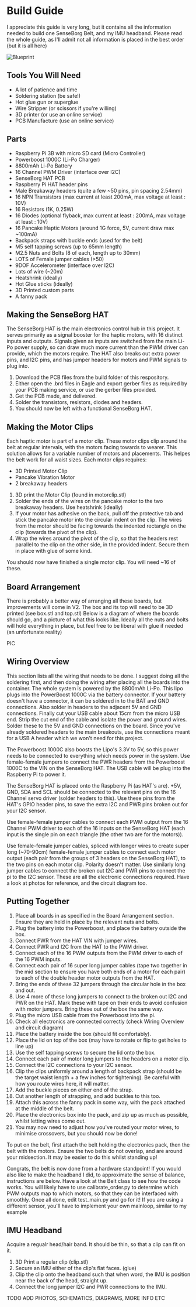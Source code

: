 # Build Guide
I appreciate this guide is very long, but it contains all the information needed to build one SenseBorg Belt, and my IMU headband.
Please read the whole guide, as I'll admit not all information is placed in the best order (but it is all here)

![Blueprint](/build/blueprint.jpg?raw=true)

## Tools You Will Need
- A lot of patience and time
- Soldering station (be safe!)
- Hot glue gun or superglue
- Wire Stripper (or scissors if you're willing)
- 3D printer (or use an online service)
- PCB Manufacture (use an online service)

## Parts
- Raspberry Pi 3B with micro SD card (Micro Controller)
- Powerboost 1000C (Li-Po Charger)
- 8800mAh Li-Po Battery
- 16 Channel PWM Driver (interface over I2C)
- SenseBorg HAT PCB
- Raspberry Pi HAT header pins
- Male Breakaway headers (quite a few ~50 pins, pin spacing 2.54mm)
- 16 NPN Transistors (max current at least 200mA, max voltage at least : 10V)
- 16 Resistors (1K, 0.25W)
- 16 Diodes (optional flyback, max current at least : 200mA, max voltage at least : 10V)
- 16 Pancake Haptic Motors (around 1G force, 5V, current draw max ~100mA)
- Backpack straps with buckle ends (used for the belt)
- M5 self tapping screws (up to 65mm length)
- M2.5 Nuts and Bolts (8 of each, length up to 30mm)
- LOTS of Female jumper cables (>50)
- 9DOF Accelerometer (interface over I2C)
- Lots of wire (~20m)
- Heatshrink (ideally)
- Hot Glue sticks (ideally)
- 3D Printed custom parts
- A fanny pack

## Making the SenseBorg HAT
The SenseBorg HAT is the main electronics control hub in this project. It serves primarily as a signal booster for the haptic motors, with 16 distinct inputs and outputs. Signals given as inputs are switched from the main Li-Po power supply, so can draw much more current than the PWM driver can provide, which the motors require.
The HAT also breaks out extra power pins, and I2C pins, and has jumper headers for motors and PWM signals to plug into.


1. Download the PCB files from the build folder of this respository.
2. Either open the .brd files in Eagle and export gerber files as required by your PCB making service, or use the gerber files provided.
3. Get the PCB made, and delivered.
4. Solder the transistors, resistors, diodes and headers.
5. You should now be left with a functional SenseBorg HAT.


## Making the Motor Clips
Each haptic motor is part of a motor clip. These motor clips clip around the belt at regular intervals, with the motors facing towards to wearer. This solution allows for a variable number of motors and placements. This helpes the belt work for all waist sizes. Each motor clips requires:
- 3D Printed Motor Clip
- Pancake Vibration Motor
- 2 breakaway headers

1. 3D print the Motor Clip (found in motorclip.stl)
2. Solder the ends of the wires on the pancake motor to the two breakaway headers. Use heatshrink (ideally)
3. If your motor has adhesive on the back, pull off the protective tab and stick the pancake motor into the circular indent on the clip. The wires from the motor should be facing towards the indented rectangle on the clip (towards the pivot of the clip).
4. Wrap the wires around the pivot of the clip, so that the headers rest parallel to the clip on the other side, in the provided indent. Secure them in place with glue of some kind.

You should now have finished a single motor clip. You will need ~16 of these.

## Board Arrangement
There is probably a better way of arranging all these boards, but improvements will come in V2.
The box and its top will need to be 3D printed (see box.stl and top.stl)
Below is a diagram of where the boards should go, and a picture of what this looks like.
Ideally all the nuts and bolts will hold everything in place, but feel free to be liberal with glue if needed (an unfortunate reality)

PIC

## Wiring Overview
This section lists all the wiring that needs to be done. I suggest doing all the soldering first, and then doing the wiring after placing all the boards into the container.
The whole system is powered by the 8800mAh Li-Po. This lipo plugs into the PowerBoost 1000C via the battery connector. If your battery doesn't have a connector, it can be soldered in to the BAT and GND connections. Also solder in headers to the adjacent 5V and GND connections. Finally cut your USB cable about 15cm from the micro USB end. Strip the cut end of the cable and isolate the power and ground wires. Solder these to the 5V and GND connections on the board. Since you've already soldered headers to the main breakouts, use the connections meant for a USB A header which we won't need for this project.

The Powerboost 1000C also boosts the Lipo's 3.3V to 5V, so this power needs to be connected to everything which needs power in the system. Use female-female jumpers to connect the PWR headers from the Powerboost 1000C to the VIN on the SenseBorg HAT. The USB cable will be plug into the Raspberry Pi to power it.

The SenseBorg HAT is placed onto the Raspberry Pi (as HAT's are). +5V, GND, SDA and SCL should be connected to the relevant pins on the 16 Channel servo driver (solder headers to this). Use these pins from the HAT's GPIO header pins, to save the extra I2C and PWR pins broken out for your I2C sensor.

Use female-female jumper cables to connect each PWM output from the 16 Channel PWM driver to each of the 16 inputs on the SenseBorg HAT (each input is the single pin on each triangle (the other two are for the motors)).

Use female-female jumper cables, spliced with longer wires to create super long (~70-90cm) female-female jumper cables to connect each motor output (each pair from the groups of 3 headers on the SenseBorg HAT), to the two pins on each motor clip. Polarity doesn't matter.
Use similarly long jumper cables to connect the broken out I2C and PWR pins to connect the pi to the I2C sensor.
These are all the electronic connections required. Have a look at photos for reference, and the circuit diagram too.


## Putting Together

1. Place all boards in as specified in the Board Arrangement section. Ensure they are held in place by the relevant nuts and bolts.
2. Plug the battery into the Powerboost, and place the battery outside the box.
3. Connect PWR from the HAT VIN with jumper wires.
4. Connect PWR and I2C from the HAT to the PWM driver.
5. Connect each of the 16 PWM outputs from the PWM driver to each of the 16 PWM inputs.
6. Connect each pair of 16 super long jumper cables (tape two together in the mid section to ensure you have both ends of a motor for each pair) to each of the double header motor outputs from the HAT.
7. Bring the ends of these 32 jumpers through the circular hole in the box and out.
8. Use 4 more of these long jumpers to connect to the broken out I2C and PWR on the HAT. Mark these with tape on their ends to avoid confusion with motor jumpers. Bring these out of the box the same way.
9. Plug the micro USB cable from the Powerboost into the pi.
10. Check all electronics are connected correctly (check Wiring Overview and circuit diagram)
11. Place the battery inside the box (should fit comfortably).
12. Place the lid on top of the box (may have to rotate or flip to get holes to line up)
13. Use the self tapping screws to secure the lid onto the box.
14. Connect each pair of motor long jumpers to the headers on a motor clip.
15. Connect the I2C connections to your I2C sensor.
16. Clip the clips uniformly around a length of backpack strap (should be the target waist length + a few inches for tightening). Be careful with how you route wires here, it will matter.
17. Add the buckle pieces on either end of the strap.
18. Cut another length of strapping, and add buckles to this too.
19. Attach this across the fanny pack in some way, with the pack attached at the middle of the belt.
20. Place the electronics box into the pack, and zip up as much as possible, whilst letting wires come out.
21. You may now need to adjust how you've routed your motor wires, to minimise crossovers, but you should now be done!


To put on the belt, first attach the belt holding the electronics pack, then the belt with the motors. Ensure the two belts do not overlap, and are around your midsection. It may be easier to do this whilst standing up!

Congrats, the belt is now done from a hardware standpoint! If you would also like to make the headband I did, to approximate the sense of balance, instructions are below.
Have a look at the Belt class to see how the code works. You will likely have to use calibrate_order.py to determine which PWM outputs map to which motors, so that they can be interfaced with smoothly. Once all done, edit test_main.py and go for it! If you are using a different sensor, you'll have to implement your own mainloop, similar to my example

## IMU Headband
Acquire a regualr head/hair band. It should be thin, so that a clip can fit on it.
1. 3D Print a regular clip (clip.stl)
2. Secure an IMU either of the clip's flat faces. (glue)
3. Clip the clip onto the headband such that when word, the IMU is position near the back of the head, straight up.
4. Connect the long jumper I2C and PWR connections to the IMU.

TODO ADD PHOTOS, SCHEMATICS, DIAGRAMS, MORE INFO ETC